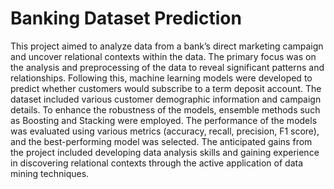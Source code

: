 # Banking Dataset Prediction
This project aimed to analyze data from a bank’s direct
marketing campaign and uncover relational contexts within the
data. The primary focus was on the analysis and preprocessing
of the data to reveal significant patterns and relationships.
Following this, machine learning models were developed to
predict whether customers would subscribe to a term deposit
account. The dataset included various customer demographic
information and campaign details. To enhance the robustness
of the models, ensemble methods such as Boosting and
Stacking were employed. The performance of the models was
evaluated using various metrics (accuracy, recall, precision, F1
score), and the best-performing model was selected. The anticipated gains from the project included developing data analysis
skills and gaining experience in discovering relational contexts
through the active application of data mining techniques.
